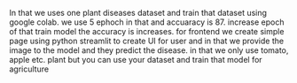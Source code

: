 In that we uses one plant diseases dataset and train that dataset using google colab.
we use 5 ephoch in that and accuaracy is 87.
increase epoch of that train model the accuracy is increases.
for frontend we create simple page using python streamlit to create UI for user and in that we provide the image to the model and they predict the disease.
in that we only use tomato, apple etc. plant but you can use your dataset and train that model for agriculture
